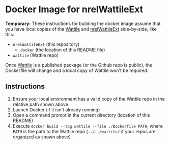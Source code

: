 Docker Image for nrelWattileExt
===============================

**Temporary:** These instructions for building the docker image assume that you
have local copies of the [Wattile] and [nrelWattileExt] side-by-side, like this:

- `nrelWattileExt` (this repository)
  - `docker` (the location of this README file)
- `wattile` (Wattile repo)

Once [Wattile] is a published package (or the Github repo is public), the
Dockerfile will change and a local copy of Wattile won't be required.

[Wattile]: https://github.com/NREL/Wattile/ "Wattile"
[nrelWattileExt]: https://github.com/NREL/intelligentcampus-model-deploy "TO DO: change this URL"

Instructions
------------

1. Ensure your local environment has a valid copy of the Wattile repo in the
   relative path shown above
2. Launch Docker (if it isn't already running)
3. Open a command prompt in the current directory (location of this README)
4. Execute `docker build --tag wattile --file ./Dockerfile PATH`, where `PATH`
   is the path to the Wattile repo (`../../wattile/` if your repos are organized
   as shown above)